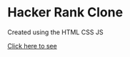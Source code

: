 <h1>Hacker Rank Clone</h1>
<p>Created using the HTML CSS JS</p>
<p><a href="https://monumental-sopapillas-3a104a.netlify.app/">Click here to see</a></p>